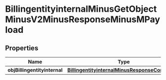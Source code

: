 
# BillingentityinternalMinusGetObjectMinusV2MinusResponseMinusMPayload

## Properties
Name | Type | Description | Notes
------------ | ------------- | ------------- | -------------
**objBillingentityinternal** | [**BillingentityinternalMinusResponseCompound**](BillingentityinternalMinusResponseCompound.md) |  | 




